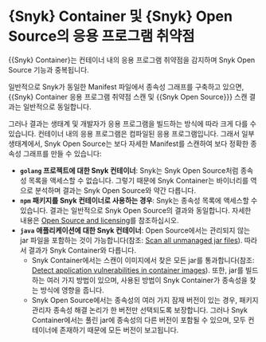 # {Snyk} Container 및 {Snyk} Open Source의 응용 프로그램 취약점

{{Snyk} Container}는 컨테이너 내의 응용 프로그램 취약점을 감지하며 Snyk Open Source 기능과 중복됩니다.

일반적으로 Snyk가 동일한 Manifest 파일에서 종속성 그래프를 구축하고 있으면, {{Snyk} Container 응용 프로그램 취약점 스캔 및 {{Snyk Open Source}}} 스캔 결과는 일반적으로 동일합니다.

그러나 결과는 생태계 및 개발자가 응용 프로그램을 빌드하는 방식에 따라 크게 다를 수 있습니다. 컨테이너 내의 응용 프로그램은 컴파일된 응용 프로그램입니다. 그래서 일부 생태계에서, Snyk Open Source는 보다 자세한 Manifest를 스캔하여 보다 정확한 종속성 그래프를 만들 수 있습니다:

- **`golang` 프로젝트에 대한 Snyk 컨테이너**: Snyk는 Snyk Open Source처럼 종속성 목록을 액세스할 수 없습니다. 그렇기 때문에 Snyk Container는 바이너리를 역으로 분석하며 결과는 Snyk Open Source와 약간 다릅니다.
- **`npm` 패키지를 Snyk 컨테이너로 사용하는 경우**: Snyk는 종속성 목록에 액세스할 수 있습니다. 결과는 일반적으로 Snyk Open Source의 결과와 동일합니다. 자세한 내용은 [Open Source and licensing](../../../supported-languages-package-managers-and-frameworks/javascript/#open-source-and-licensing)를 참조하십시오.
- **`java` 애플리케이션에 대한 Snyk 컨테이너**: Open Source에서는 관리되지 않는 jar 파일을 포함하는 것이 가능합니다(참조: [Scan all unmanaged jar files](../../../snyk-cli/test-for-vulnerabilities/scan-all-unmanaged-jar-files.md)). 따라서 결과가 Snyk Container와 다릅니다.
  - Snyk Container에서는 스캔이 이미지에서 찾은 모든 jar를 통과합니다(참조: [Detect application vulnerabilities in container images](../use-snyk-container/detect-application-vulnerabilities-in-container-images.md)). 또한, jar를 빌드하는 여러 가지 방법이 있으며, 사용된 방법이 Snyk Container가 종속성을 찾는 방식에 영향을 줍니다.
  - Snyk Open Source에서는 종속성의 여러 가지 잠재 버전이 있는 경우, 패키지 관리자 종속성 해결 논리가 한 버전만 선택되도록 보장합니다. 그러나 Snyk Container에서는 풀린 jar에 종속성의 다른 버전이 포함될 수 있으며, 모두 컨테이너에 존재하기 때문에 모든 버전이 보고됩니다.